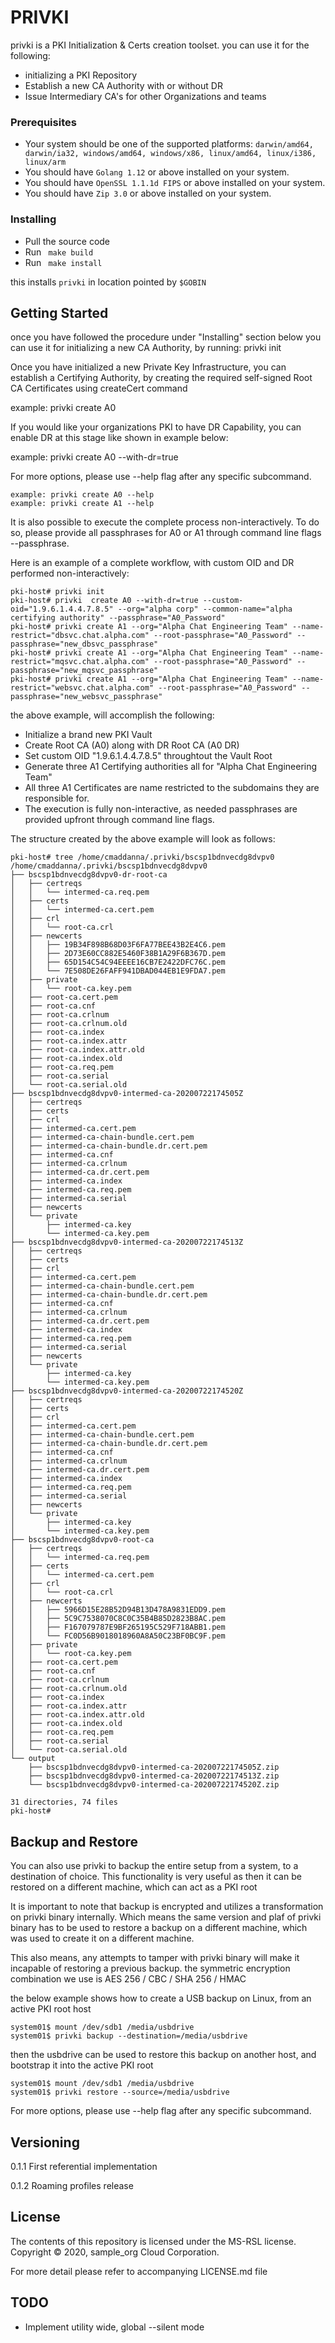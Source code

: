 # PRIVKI

privki is a PKI Initialization & Certs creation toolset.
you can use it for the following:

* initializing a PKI Repository
* Establish a new CA Authority with or without DR
* Issue Intermediary CA's for other Organizations and teams

### Prerequisites
- Your system should be one of the supported platforms: 
  ```darwin/amd64, darwin/ia32, windows/amd64, windows/x86, linux/amd64, linux/i386, linux/arm```
- You should have ```Golang 1.12``` or above installed on your system.
- You should have ```OpenSSL 1.1.1d FIPS``` or above installed on your system.
- You should have ```Zip 3.0``` or above installed on your system.

### Installing

- Pull the source code
- Run ``` make build```
- Run ``` make install``` 
 
 this installs ```privki``` in location pointed by ```$GOBIN```
 
## Getting Started

once you have followed the procedure under "Installing" section below you can use it for initializing a new CA Authority, by running: privki init

Once you have initialized a new Private Key Infrastructure,
you can establish a Certifying Authority, by creating the
required self-signed Root CA Certificates using createCert command

example:  privki create A0

If you would like your organizations PKI to have DR Capability, 
you can enable DR at this stage like shown in example below:

example: privki create A0 --with-dr=true

For more options, please use --help flag after any specific subcommand.

```
example: privki create A0 --help 
example: privki create A1 --help
```

It is also possible to execute the complete process non-interactively. 
To do so, please provide all passphrases for A0 or A1 through command 
line flags --passphrase. 

Here is an example of a complete workflow, with custom OID and DR
performed non-interactively:

```
pki-host# privki init
pki-host# privki  create A0 --with-dr=true --custom-oid="1.9.6.1.4.4.7.8.5" --org="alpha corp" --common-name="alpha certifying authority" --passphrase="A0_Password"
pki-host# privki create A1 --org="Alpha Chat Engineering Team" --name-restrict="dbsvc.chat.alpha.com" --root-passphrase="A0_Password" --passphrase="new_dbsvc_passphrase"
pki-host# privki create A1 --org="Alpha Chat Engineering Team" --name-restrict="mqsvc.chat.alpha.com" --root-passphrase="A0_Password" --passphrase="new_mqsvc_passphrase"
pki-host# privki create A1 --org="Alpha Chat Engineering Team" --name-restrict="websvc.chat.alpha.com" --root-passphrase="A0_Password" --passphrase="new_websvc_passphrase"
```
the above example, will accomplish the following:

* Initialize a brand new PKI Vault
* Create Root CA (A0) along with DR Root CA (A0 DR)
* Set custom OID "1.9.6.1.4.4.7.8.5" throughtout the Vault Root
* Generate three A1 Certifying authorities all for "Alpha Chat Engineering Team"
* All three A1 Certificates are name restricted to the subdomains they are responsible for.
* The execution is fully non-interactive, as needed passphrases are provided upfront through command line flags.

The structure created by the above example will look as follows:

```
pki-host# tree /home/cmaddanna/.privki/bscsp1bdnvecdg8dvpv0 
/home/cmaddanna/.privki/bscsp1bdnvecdg8dvpv0
├── bscsp1bdnvecdg8dvpv0-dr-root-ca
│   ├── certreqs
│   │   └── intermed-ca.req.pem
│   ├── certs
│   │   └── intermed-ca.cert.pem
│   ├── crl
│   │   └── root-ca.crl
│   ├── newcerts
│   │   ├── 19B34F898B68D03F6FA77BEE43B2E4C6.pem
│   │   ├── 2D73E60CC882E5460F38B1A29F6B367D.pem
│   │   ├── 65D154C54C94EEEE16CB7E2422DFC76C.pem
│   │   └── 7E508DE26FAFF941DBAD044EB1E9FDA7.pem
│   ├── private
│   │   └── root-ca.key.pem
│   ├── root-ca.cert.pem
│   ├── root-ca.cnf
│   ├── root-ca.crlnum
│   ├── root-ca.crlnum.old
│   ├── root-ca.index
│   ├── root-ca.index.attr
│   ├── root-ca.index.attr.old
│   ├── root-ca.index.old
│   ├── root-ca.req.pem
│   ├── root-ca.serial
│   └── root-ca.serial.old
├── bscsp1bdnvecdg8dvpv0-intermed-ca-20200722174505Z
│   ├── certreqs
│   ├── certs
│   ├── crl
│   ├── intermed-ca.cert.pem
│   ├── intermed-ca-chain-bundle.cert.pem
│   ├── intermed-ca-chain-bundle.dr.cert.pem
│   ├── intermed-ca.cnf
│   ├── intermed-ca.crlnum
│   ├── intermed-ca.dr.cert.pem
│   ├── intermed-ca.index
│   ├── intermed-ca.req.pem
│   ├── intermed-ca.serial
│   ├── newcerts
│   └── private
│       ├── intermed-ca.key
│       └── intermed-ca.key.pem
├── bscsp1bdnvecdg8dvpv0-intermed-ca-20200722174513Z
│   ├── certreqs
│   ├── certs
│   ├── crl
│   ├── intermed-ca.cert.pem
│   ├── intermed-ca-chain-bundle.cert.pem
│   ├── intermed-ca-chain-bundle.dr.cert.pem
│   ├── intermed-ca.cnf
│   ├── intermed-ca.crlnum
│   ├── intermed-ca.dr.cert.pem
│   ├── intermed-ca.index
│   ├── intermed-ca.req.pem
│   ├── intermed-ca.serial
│   ├── newcerts
│   └── private
│       ├── intermed-ca.key
│       └── intermed-ca.key.pem
├── bscsp1bdnvecdg8dvpv0-intermed-ca-20200722174520Z
│   ├── certreqs
│   ├── certs
│   ├── crl
│   ├── intermed-ca.cert.pem
│   ├── intermed-ca-chain-bundle.cert.pem
│   ├── intermed-ca-chain-bundle.dr.cert.pem
│   ├── intermed-ca.cnf
│   ├── intermed-ca.crlnum
│   ├── intermed-ca.dr.cert.pem
│   ├── intermed-ca.index
│   ├── intermed-ca.req.pem
│   ├── intermed-ca.serial
│   ├── newcerts
│   └── private
│       ├── intermed-ca.key
│       └── intermed-ca.key.pem
├── bscsp1bdnvecdg8dvpv0-root-ca
│   ├── certreqs
│   │   └── intermed-ca.req.pem
│   ├── certs
│   │   └── intermed-ca.cert.pem
│   ├── crl
│   │   └── root-ca.crl
│   ├── newcerts
│   │   ├── 5966D15E28B52D94B13D478A9831EDD9.pem
│   │   ├── 5C9C7538070C8C0C35B4B85D2823B8AC.pem
│   │   ├── F167079787E9BF265195C529F718ABB1.pem
│   │   └── FC0D56B9018018960A8A50C23BF0BC9F.pem
│   ├── private
│   │   └── root-ca.key.pem
│   ├── root-ca.cert.pem
│   ├── root-ca.cnf
│   ├── root-ca.crlnum
│   ├── root-ca.crlnum.old
│   ├── root-ca.index
│   ├── root-ca.index.attr
│   ├── root-ca.index.attr.old
│   ├── root-ca.index.old
│   ├── root-ca.req.pem
│   ├── root-ca.serial
│   └── root-ca.serial.old
└── output
    ├── bscsp1bdnvecdg8dvpv0-intermed-ca-20200722174505Z.zip
    ├── bscsp1bdnvecdg8dvpv0-intermed-ca-20200722174513Z.zip
    └── bscsp1bdnvecdg8dvpv0-intermed-ca-20200722174520Z.zip

31 directories, 74 files
pki-host# 
```
## Backup and Restore

You can also use privki to backup the entire setup from a system, to a destination of choice. 
This functionality is very useful as then it can be restored on a different machine, which can act as a PKI root

It is important to note that backup is encrypted and utilizes a transformation on privki binary internally. 
Which means the same version and plaf of privki binary has to be used to restore a backup on a different machine, 
which was used to create it on a different machine. 

This also means, any attempts to tamper with privki binary will make it incapable of restoring a previous backup.
the symmetric encryption combination we use is AES 256 / CBC / SHA 256 / HMAC

the below example shows how to create a USB backup on Linux, from an active PKI root host 

```
system01$ mount /dev/sdb1 /media/usbdrive
system01$ privki backup --destination=/media/usbdrive
```

then the usbdrive can be used to restore this backup on another host, and bootstrap it into the active PKI root

```
system01$ mount /dev/sdb1 /media/usbdrive
system01$ privki restore --source=/media/usbdrive
```

For more options, please use --help flag after any specific subcommand.


## Versioning
0.1.1 First referential implementation

0.1.2 Roaming profiles release


## License

The contents of this repository is licensed under the MS-RSL license.
Copyright © 2020, sample_org Cloud Corporation.

For more detail please refer to accompanying LICENSE.md file

## TODO
* Implement utility wide, global --silent mode 


 
